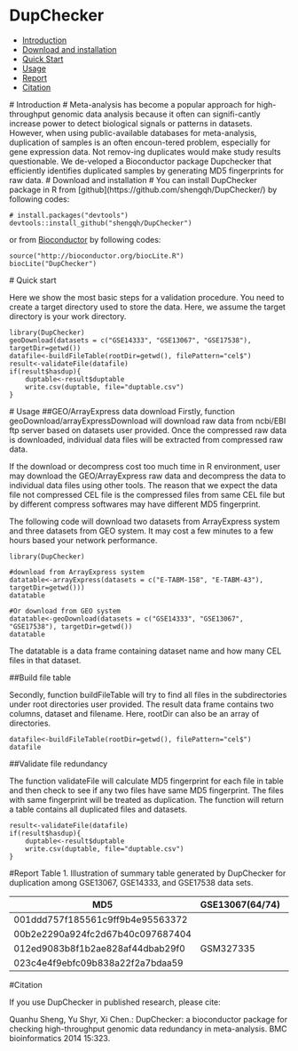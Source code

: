 DupChecker
==========
* [Introduction](#Introduction)
* [Download and installation](#download)
* [Quick Start](#example)
* [Usage](#usage)
* [Report](#report)
* [Citation](#citation)

<a name="Introduction"/>
# Introduction #
Meta-analysis has become a popular approach for high-throughput genomic data analysis because it often can signifi-cantly increase power to detect biological signals or patterns in datasets. However, when using public-available databases for meta-analysis, duplication of samples is an often encoun-tered problem, especially for gene expression data. Not remov-ing duplicates would make study results questionable. We de-veloped a Bioconductor package Dupchecker that efficiently identifies duplicated samples by generating MD5 fingerprints for raw data.

<a name="download"/>
# Download and installation #
You can install DupChecker package in R from [github](https://github.com/shengqh/DupChecker/) by following codes:

	# install.packages("devtools")
	devtools::install_github("shengqh/DupChecker")
  
or from [Bioconductor](http://bioconductor.org/packages/devel/bioc/html/DupChecker.html) by following codes:

	source("http://bioconductor.org/biocLite.R")
	biocLite("DupChecker")
  
<a name="example"/>
# Quick start

Here we show the most basic steps for a validation procedure. You need to create a target directory used to store the data. Here, we assume the target directory is your work directory.

	library(DupChecker)
	geoDownload(datasets = c("GSE14333", "GSE13067", "GSE17538"), targetDir=getwd())
	datafile<-buildFileTable(rootDir=getwd(), filePattern="cel$")
	result<-validateFile(datafile)
	if(result$hasdup){
  		duptable<-result$duptable
  		write.csv(duptable, file="duptable.csv")
	}

<a name="usage"/>
# Usage
##GEO/ArrayExpress data download
Firstly, function geoDownload/arrayExpressDownload will download raw data from ncbi/EBI 
ftp server based on datasets user provided. Once the compressed raw data is downloaded, 
individual data files will be extracted from compressed raw data. 

If the download or decompress cost too much time in R environment, user may download 
the GEO/ArrayExpress raw data and decompress the data to individual data files using other 
tools. The reason that we expect the data file not compressed CEL file is the compressed 
files from same CEL file but by different compress softwares may have different MD5 fingerprint.

The following code will download two datasets from ArrayExpress system and three datasets 
from GEO system. It may cost a few minutes to a few hours based your network performance.

	library(DupChecker)

	#download from ArrayExpress system
	datatable<-arrayExpress(datasets = c("E-TABM-158", "E-TABM-43"), targetDir=getwd()))
	datatable

	#Or download from GEO system
	datatable<-geoDownload(datasets = c("GSE14333", "GSE13067", "GSE17538"), targetDir=getwd())
	datatable

The datatable is a data frame containing dataset name and how many CEL files 
in that dataset.

##Build file table

Secondly, function buildFileTable will try to find all files in the subdirectories 
under root directories user provided. The result data frame contains two columns, 
dataset and filename. Here, rootDir can also be an array of directories. 

	datafile<-buildFileTable(rootDir=getwd(), filePattern="cel$")
	datafile

##Validate file redundancy

The function validateFile will calculate MD5 fingerprint for each file in table and 
then check to see if any two files have same MD5 fingerprint. The files with same 
fingerprint will be treated as duplication. The function will return a table contains 
all duplicated files and datasets.

	result<-validateFile(datafile)
	if(result$hasdup){
  		duptable<-result$duptable
  		write.csv(duptable, file="duptable.csv")
	}

<a name="report"/>
#Report
Table 1. Illustration of summary table generated by DupChecker for duplication among GSE13067, GSE14333, and GSE17538 data sets.

| MD5 | GSE13067(64/74) | GSE14333(231/290) | GSE17538(167/244) |
|-----|-----------------|-------------------|-------------------|
| 001ddd757f185561c9ff9b4e95563372 |	|	GSM358397.CEL |	GSM437169.CEL |
| 00b2e2290a924fc2d67b40c097687404 |	|	GSM358503.CEL |	GSM437210.CEL |
| 012ed9083b8f1b2ae828af44dbab29f0 |	GSM327335 |	GSM358620.CEL|	|
| 023c4e4f9ebfc09b838a22f2a7bdaa59 |	|	GSM358441.CEL |	GSM437117.CEL |

<a name="citation"/>
#Citation

If you use DupChecker in published research, please cite: 

Quanhu Sheng, Yu Shyr, Xi Chen.: DupChecker: a bioconductor package for checking high-throughput genomic data redundancy in meta-analysis. BMC bioinformatics 2014 15:323.




